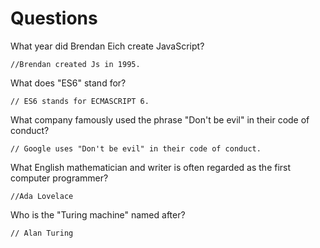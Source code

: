 # Questions

What year did Brendan Eich create JavaScript?

```
//Brendan created Js in 1995.
```

What does "ES6" stand for?

```
// ES6 stands for ECMASCRIPT 6.
```

What company famously used the phrase "Don't be evil" in their code of conduct?

```
// Google uses "Don't be evil" in their code of conduct.
```

What English mathematician and writer is often regarded as the first computer programmer?

```
//Ada Lovelace
```

Who is the "Turing machine" named after?

```
// Alan Turing
```
